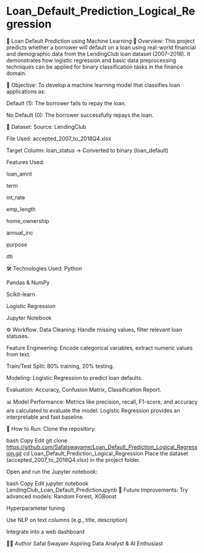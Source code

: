 # Loan_Default_Prediction_Logical_Regression
🏦 Loan Default Prediction using Machine Learning
📌 Overview:
This project predicts whether a borrower will default on a loan using real-world financial and demographic data from the LendingClub loan dataset (2007–2018). It demonstrates how logistic regression and basic data preprocessing techniques can be applied for binary classification tasks in the finance domain.

🎯 Objective:
To develop a machine learning model that classifies loan applications as:

Default (1): The borrower fails to repay the loan.

No Default (0): The borrower successfully repays the loan.

📁 Dataset:
Source: LendingClub

File Used: accepted_2007_to_2018Q4.xlsx

Target Column: loan_status → Converted to binary (loan_default)

Features Used:

loan_amnt

term

int_rate

emp_length

home_ownership

annual_inc

purpose

dti

🛠️ Technologies Used:
Python

Pandas & NumPy

Scikit-learn

Logistic Regression

Jupyter Notebook

⚙️ Workflow:
Data Cleaning: Handle missing values, filter relevant loan statuses.

Feature Engineering: Encode categorical variables, extract numeric values from text.

Train/Test Split: 80% training, 20% testing.

Modeling: Logistic Regression to predict loan defaults.

Evaluation: Accuracy, Confusion Matrix, Classification Report.

📊 Model Performance:
Metrics like precision, recall, F1-score, and accuracy are calculated to evaluate the model. Logistic Regression provides an interpretable and fast baseline.

🧪 How to Run:
Clone the repository:

bash
Copy
Edit
git clone https://github.com/Safalswayame/Loan_Default_Prediction_Logical_Regression.git
cd Loan_Default_Prediction_Logical_Regression
Place the dataset (accepted_2007_to_2018Q4.xlsx) in the project folder.

Open and run the Jupyter notebook:

bash
Copy
Edit
jupyter notebook LendingClub_Loan_Default_Prediction.ipynb
📌 Future Improvements:
Try advanced models: Random Forest, XGBoost

Hyperparameter tuning

Use NLP on text columns (e.g., title, description)

Integrate into a web dashboard

🧑‍💻 Author
Safal Swayam
Aspiring Data Analyst & AI Enthusiast
